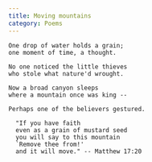 ```yaml
---
title: Moving mountains
category: Poems
---
```


    One drop of water holds a grain;
    one moment of time, a thought.

    No one noticed the little thieves
    who stole what nature'd wrought.

    Now a broad canyon sleeps
    where a mountain once was king --

    Perhaps one of the believers gestured.

      "If you have faith
      even as a grain of mustard seed
      you will say to this mountain
      `Remove thee from!'
      and it will move." -- Matthew 17:20


